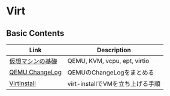 # Virt

## Basic Contents
| Link | Description |
| --- | --- |
| [仮想マシンの基礎](vm.md)                 | QEMU, KVM, vcpu, ept, virtio       |
| [QEMU ChangeLog](qemu_changelog.md)       | QEMUのChangeLogをまとめる          |
| [VirtInstall](virt_install.md)            | virt-installでVMを立ち上げる手順   |

